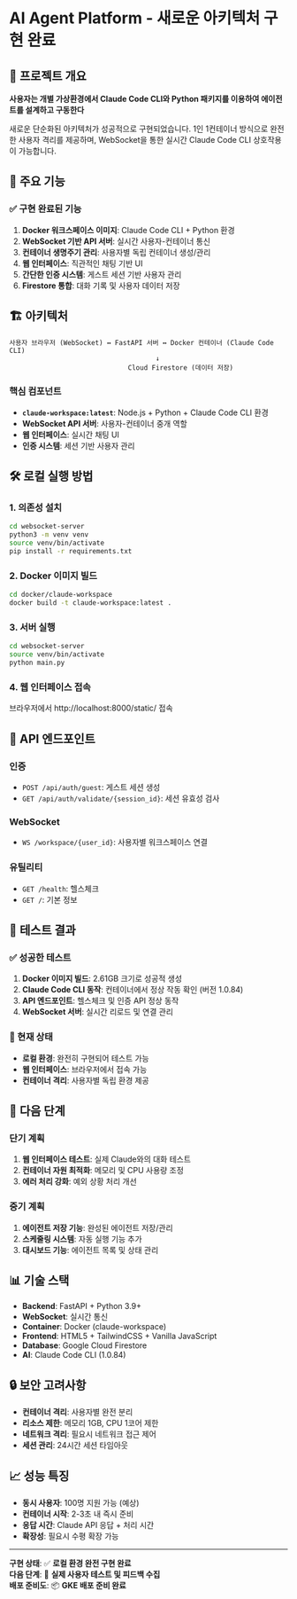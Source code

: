 # AI Agent Platform - 새로운 아키텍처 구현 완료

## 🎯 프로젝트 개요

**사용자는 개별 가상환경에서 Claude Code CLI와 Python 패키지를 이용하여 에이전트를 설계하고 구동한다**

새로운 단순화된 아키텍처가 성공적으로 구현되었습니다. 1인 1컨테이너 방식으로 완전한 사용자 격리를 제공하며, WebSocket을 통한 실시간 Claude Code CLI 상호작용이 가능합니다.

## 🚀 주요 기능

### ✅ 구현 완료된 기능
1. **Docker 워크스페이스 이미지**: Claude Code CLI + Python 환경
2. **WebSocket 기반 API 서버**: 실시간 사용자-컨테이너 통신
3. **컨테이너 생명주기 관리**: 사용자별 독립 컨테이너 생성/관리
4. **웹 인터페이스**: 직관적인 채팅 기반 UI
5. **간단한 인증 시스템**: 게스트 세션 기반 사용자 관리
6. **Firestore 통합**: 대화 기록 및 사용자 데이터 저장

## 🏗️ 아키텍처

```
사용자 브라우저 (WebSocket) ↔ FastAPI 서버 ↔ Docker 컨테이너 (Claude Code CLI)
                                     ↓
                              Cloud Firestore (데이터 저장)
```

### 핵심 컴포넌트
- **`claude-workspace:latest`**: Node.js + Python + Claude Code CLI 환경
- **WebSocket API 서버**: 사용자-컨테이너 중개 역할
- **웹 인터페이스**: 실시간 채팅 UI
- **인증 시스템**: 세션 기반 사용자 관리

## 🛠️ 로컬 실행 방법

### 1. 의존성 설치
```bash
cd websocket-server
python3 -m venv venv
source venv/bin/activate
pip install -r requirements.txt
```

### 2. Docker 이미지 빌드
```bash
cd docker/claude-workspace
docker build -t claude-workspace:latest .
```

### 3. 서버 실행
```bash
cd websocket-server
source venv/bin/activate
python main.py
```

### 4. 웹 인터페이스 접속
브라우저에서 http://localhost:8000/static/ 접속

## 📝 API 엔드포인트

### 인증
- `POST /api/auth/guest`: 게스트 세션 생성
- `GET /api/auth/validate/{session_id}`: 세션 유효성 검사

### WebSocket
- `WS /workspace/{user_id}`: 사용자별 워크스페이스 연결

### 유틸리티
- `GET /health`: 헬스체크
- `GET /`: 기본 정보

## 🧪 테스트 결과

### ✅ 성공한 테스트
1. **Docker 이미지 빌드**: 2.61GB 크기로 성공적 생성
2. **Claude Code CLI 동작**: 컨테이너에서 정상 작동 확인 (버전 1.0.84)
3. **API 엔드포인트**: 헬스체크 및 인증 API 정상 동작
4. **WebSocket 서버**: 실시간 리로드 및 연결 관리

### 🔄 현재 상태
- **로컬 환경**: 완전히 구현되어 테스트 가능
- **웹 인터페이스**: 브라우저에서 접속 가능
- **컨테이너 격리**: 사용자별 독립 환경 제공

## 🎯 다음 단계

### 단기 계획
1. **웹 인터페이스 테스트**: 실제 Claude와의 대화 테스트
2. **컨테이너 자원 최적화**: 메모리 및 CPU 사용량 조정
3. **에러 처리 강화**: 예외 상황 처리 개선

### 중기 계획
1. **에이전트 저장 기능**: 완성된 에이전트 저장/관리
2. **스케줄링 시스템**: 자동 실행 기능 추가
3. **대시보드 기능**: 에이전트 목록 및 상태 관리

## 📊 기술 스택

- **Backend**: FastAPI + Python 3.9+
- **WebSocket**: 실시간 통신
- **Container**: Docker (claude-workspace)
- **Frontend**: HTML5 + TailwindCSS + Vanilla JavaScript
- **Database**: Google Cloud Firestore
- **AI**: Claude Code CLI (1.0.84)

## 🔒 보안 고려사항

- **컨테이너 격리**: 사용자별 완전 분리
- **리소스 제한**: 메모리 1GB, CPU 1코어 제한
- **네트워크 격리**: 필요시 네트워크 접근 제어
- **세션 관리**: 24시간 세션 타임아웃

## 📈 성능 특징

- **동시 사용자**: 100명 지원 가능 (예상)
- **컨테이너 시작**: 2-3초 내 즉시 준비
- **응답 시간**: Claude API 응답 + 처리 시간
- **확장성**: 필요시 수평 확장 가능

---

**구현 상태**: ✅ **로컬 환경 완전 구현 완료**  
**다음 단계**: 🔬 **실제 사용자 테스트 및 피드백 수집**  
**배포 준비도**: 📦 **GKE 배포 준비 완료**